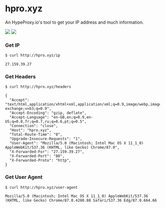 # hpro.xyz

An HypeProxy.io's tool to get your IP address and much information.

![](https://img.shields.io/badge/Made%20With-Flask-blue)
![](https://img.shields.io/badge/license-MIT-lightgrey.svg)


### Get IP
```bash
$ curl http://hpro.xyz/ip
```
```
27.159.39.27
```

### Get Headers
```bash
$ curl http://hpro.xyz/headers
```
```
{
  "Accept": "text/html,application/xhtml+xml,application/xml;q=0.9,image/webp,image/apng,*/*;q=0.8,application/signed-exchange;v=b3;q=0.9",
  "Accept-Encoding": "gzip, deflate",
  "Accept-Language": "en-GB,en;q=0.9,en-US;q=0.8,fr;q=0.7,ru;q=0.6,pt;q=0.5",
  "Connection": "close",
  "Host": "hpro.xyz",
  "Total-Route-Time": "0",
  "Upgrade-Insecure-Requests": "1",
  "User-Agent": "Mozilla/5.0 (Macintosh; Intel Mac OS X 11_1_0) AppleWebKit/537.36 (KHTML, like Gecko) Chrome/87.0",
  "X-Forwarded-For": "27.159.39.27",
  "X-Forwarded-Port": "80",
  "X-Forwarded-Proto": "http",
}
```

### Get User Agent
```bash
$ curl http://hpro.xyz/user-agent
```
```
Mozilla/5.0 (Macintosh; Intel Mac OS X 11_1_0) AppleWebKit/537.36 (KHTML, like Gecko) Chrome/87.0.4280.88 Safari/537.36 Edg/87.0.664.66
```

